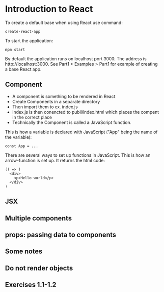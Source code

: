 # Introduction to React
To create a default base when using React use command:
```
create-react-app
```
To start the application:
```
npm start
```
By default the application runs on localhost port 3000. The address is http://localhost:3000.
See Part1 > Examples > Part1 for example of creating a base React app.

## Component
- A component is something to be rendered in React
- Create Components in a separate directory
- Then import them to ex. index.js
- index.js is then conencted to pubil/index.html which places the compent in the correct place
- Technically the Component is called a JavaScript function.

This is how a variable is declared with JavaScript ("App" being the name of the variable):
```
const App = ...
```

There are several ways to set up functions in JavaScript. This is how an arrow-function is set up. It returns the html code: 
```
() => (
  <div>
    <p>Hello world</p>
  </div>
)
```

## JSX

## Multiple components

## props: passing data to components

## Some notes

## Do not render objects

## Exercises 1.1-1.2
